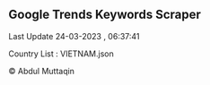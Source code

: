 

## Google Trends Keywords Scraper 
 
Last Update 24-03-2023 , 06:37:41

Country List :
VIETNAM.json



© Abdul Muttaqin 
